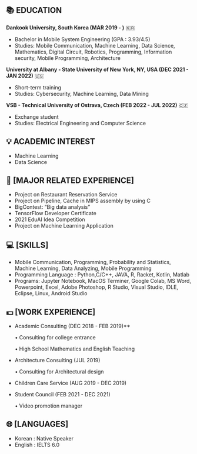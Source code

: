 ## 📚 EDUCATION

**Dankook University, South Korea (MAR 2019 - )** 🇰🇷

- Bachelor in Mobile System Engineering (GPA : 3.93/4.5)
- Studies: Mobile Communication, Machine Learning, Data Science, Mathematics, Digital Circuit, Robotics, Programming, Information security, Mobile Programming, Architecture

**University at Albany - State University of New York, NY, USA (DEC 2021 - JAN 2022)** 🇺🇸

- Short-term training
-  Studies: Cybersecurity, Machine Learning, Data Mining

**VSB - Technical University of Ostrava, Czech (FEB 2022 - JUL 2022)** 🇨🇿

- Exchange student
- Studies: Electrical Engineering and Computer Science

## 💡 ACADEMIC INTEREST

- Machine Learning 
- Data Science

## 📃 [MAJOR RELATED EXPERIENCE]

- Project on Restaurant Reservation Service
- Project on Pipeline, Cache in MIPS assembly by using C
- BigContest: “Big data analysis”
- TensorFlow Developer Certificate
- 2021 EduAI Idea Competition
- Project on Machine Learning Application

## 💻 [SKILLS]

- Mobile Communication, Programming, Probability and Statistics, Machine Learning, Data Analyzing, Mobile Programming
- Programming Language : Python,C/C++, JAVA, R, Racket, Kotlin, Matlab
- Programs: Jupyter Notebook, MacOS Terminer, Google Colab, MS Word, Powerpoint, Excel, Adobe Photoshop, R Studio, Visual Studio, IDLE, Eclipse, Linux, Android Studio

## 💵 [WORK EXPERIENCE]

- Academic Consulting (DEC 2018 - FEB 2019)**

  • Consulting for college entrance
  
  • High School Mathematics and English Teaching
- Architecture Consulting (JUL 2019)

  • Consulting for Architectural design
- Children Care Service (AUG 2019 - DEC 2019) 
- Student Council (FEB 2021 - DEC 2021)

  • Video promotion manager

## 🌐 [LANGUAGES]

- Korean : Native Speaker 
- English : IELTS 6.0




<!--
**JunePark-00/JunePark-00** is a ✨ _special_ ✨ repository because its `README.md` (this file) appears on your GitHub profile.

Here are some ideas to get you started:

- 🔭 I’m currently working on ...
- 🌱 I’m currently learning ...
- 👯 I’m looking to collaborate on ...
- 🤔 I’m looking for help with ...
- 💬 Ask me about ...
- 📫 How to reach me: ...
- 😄 Pronouns: ...
- ⚡ Fun fact: ...
-->

